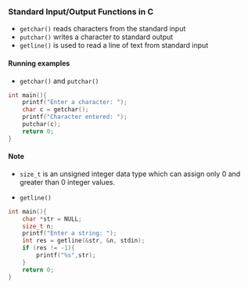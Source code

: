 ### Standard Input/Output Functions in C 

- ```getchar()``` reads characters from the standard input
- ```putchar()``` writes a character to standard output
- ```getline()``` is used to read a line of text from standard input

#### Running examples

- ```getchar()``` and ```putchar()```
```c
int main(){
    printf("Enter a character: ");
    char c = getchar();
    printf("Character entered: ");
    putchar(c);
    return 0;
}
```
#### Note
- ```size_t``` is an unsigned integer data type which can assign only 0 and greater than 0 integer values.

- ```getline()```
```c
int main(){
    char *str = NULL;
    size_t n;
    printf("Enter a string: ");
    int res = getline(&str, &n, stdin);
    if (res != -1){
        printf("%s",str);
    }
    return 0;
}
```